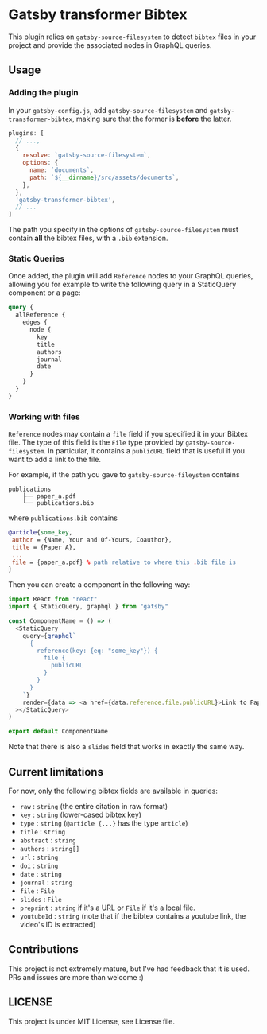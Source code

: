 # Gatsby transformer Bibtex

This plugin relies on `gatsby-source-filesystem` to detect `bibtex` files in your project and provide the associated nodes in GraphQL queries.

## Usage


### Adding the plugin

In your `gatsby-config.js`, add `gatsby-source-filesystem` and `gatsby-transformer-bibtex`, making sure that the former is **before** the latter.

```js
plugins: [
  // ...,
  {
    resolve: `gatsby-source-filesystem`,
    options: {
      name: `documents`,
      path: `${__dirname}/src/assets/documents`,
    },
  },
  'gatsby-transformer-bibtex',
  // ...
]
```

The path you specify in the options of `gatsby-source-filesystem` must contain **all** the bibtex files, with a `.bib` extension.

### Static Queries

Once added, the plugin will add `Reference` nodes to your GraphQL queries, allowing you for example to write the following query in a StaticQuery component or a page:

```graphql
query {
  allReference {
    edges {
      node {
        key
        title
        authors
        journal
        date
      }
    }
  }
}
```

### Working with files

`Reference` nodes may contain a `file` field if you specified it in your Bibtex file. The type of this field is the `File` type provided by `gatsby-source-filesystem`. In particular, it contains a `publicURL` field that is useful if you want to add a link to the file.

For example, if the path you gave to `gatsby-source-fileystem` contains
```
publications
    ├── paper_a.pdf
    └── publications.bib
```

where `publications.bib` contains
```bibtex
@article{some_key,
 author = {Name, Your and Of-Yours, Coauthor},
 title = {Paper A},
 ...
 file = {paper_a.pdf} % path relative to where this .bib file is
} 
```

Then you can create a component in the following way:
```js
import React from "react"
import { StaticQuery, graphql } from "gatsby"

const ComponentName = () => (
  <StaticQuery
    query={graphql`
      {
        reference(key: {eq: "some_key"}) {
          file {
            publicURL
          }
        }
      }
    `}
    render={data => <a href={data.reference.file.publicURL}>Link to Paper A</a>}
  ></StaticQuery>
)

export default ComponentName
```

Note that there is also a `slides` field that works in exactly the same way.

## Current limitations

For now, only the following bibtex fields are available in queries:

- `raw` : `string` (the entire citation in raw format)
- `key` : `string` (lower-cased bibtex key)
- `type` : `string` (`@article {...}` has the type `article`)
- `title` : `string`
- `abstract` : `string`
- `authors` : `string[]`
- `url` : `string`
- `doi` : `string`
- `date` : `string`
- `journal` : `string`
- `file` : `File`
- `slides` : `File`
- `preprint` : `string` if it's a URL or `File` if it's a local file.
- `youtubeId` : `string` (note that if the bibtex contains a youtube link, the video's ID is extracted)


## Contributions

This project is not extremely mature, but I've had feedback that it is used. PRs and issues are more than welcome :)

## LICENSE

This project is under MIT License, see License file.